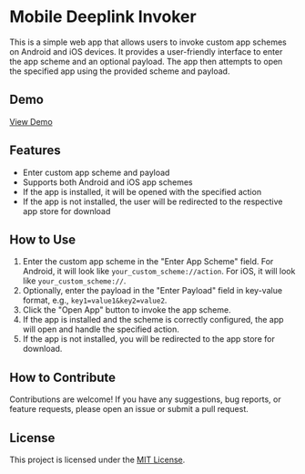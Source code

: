 # Mobile Deeplink Invoker

This is a simple web app that allows users to invoke custom app schemes on Android and iOS devices. It provides a user-friendly interface to enter the app scheme and an optional payload. The app then attempts to open the specified app using the provided scheme and payload.

## Demo

[View Demo](https://mobile-deeplink-invoker.netlify.app/)

## Features

- Enter custom app scheme and payload
- Supports both Android and iOS app schemes
- If the app is installed, it will be opened with the specified action
- If the app is not installed, the user will be redirected to the respective app store for download

## How to Use

1. Enter the custom app scheme in the "Enter App Scheme" field. For Android, it will look like `your_custom_scheme://action`. For iOS, it will look like `your_custom_scheme://`.
2. Optionally, enter the payload in the "Enter Payload" field in key-value format, e.g., `key1=value1&key2=value2`.
3. Click the "Open App" button to invoke the app scheme.
4. If the app is installed and the scheme is correctly configured, the app will open and handle the specified action.
5. If the app is not installed, you will be redirected to the app store for download.

## How to Contribute

Contributions are welcome! If you have any suggestions, bug reports, or feature requests, please open an issue or submit a pull request.

## License

This project is licensed under the [MIT License](LICENSE).

